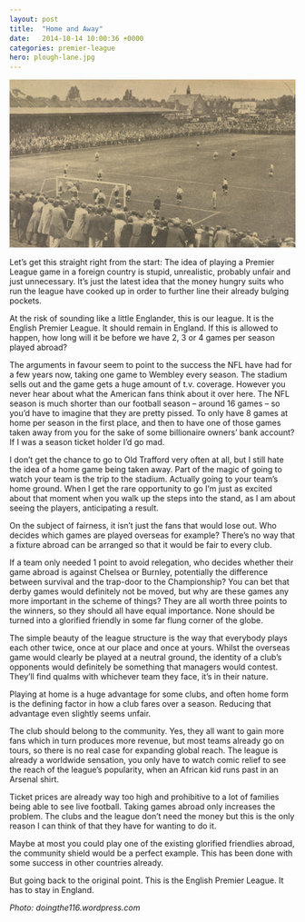 ```yaml
---
layout: post
title:  "Home and Away"
date:   2014-10-14 10:00:36 +0000
categories: premier-league
hero: plough-lane.jpg
---
```

![Plough Lans](/assets/img/plough-lane.jpg)

Let’s get this straight right from the start: The idea of playing a Premier League game in a foreign country is stupid, unrealistic, probably unfair and just unnecessary. It’s just the latest idea that the money hungry suits who run the league have cooked up in order to further line their already bulging pockets.

At the risk of sounding like a little Englander, this is our league. It is the English Premier League. It should remain in England. If this is allowed to happen, how long will it be before we have 2, 3 or 4 games per season played abroad?

The arguments in favour seem to point to the success the NFL have had for a few years now, taking one game to Wembley every season. The stadium sells out and the game gets a huge amount of t.v. coverage. However you never hear about what the American fans think about it over here. The NFL season is much shorter than our football season – around 16 games – so you’d have to imagine that they are pretty pissed. To only have 8 games at home per season in the first place, and then to have one of those games taken away from you for the sake of some billionaire owners’ bank account? If I was a season ticket holder I’d go mad.

I don’t get the chance to go to Old Trafford very often at all, but I still hate the idea of a home game being taken away. Part of the magic of going to watch your team is the trip to the stadium. Actually going to your team’s home ground. When I get the rare opportunity to go I’m just as excited about that moment when you walk up the steps into the stand, as I am about seeing the players, anticipating a result.

On the subject of fairness, it isn’t just the fans that would lose out. Who decides which games are played overseas for example? There’s no way that a fixture abroad can be arranged so that it would be fair to every club.

If a team only needed 1 point to avoid relegation, who decides whether their game abroad is against Chelsea or Burnley, potentially the difference between survival and the trap-door to the Championship? You can bet that derby games would definitely not be moved, but why are these games any more important in the scheme of things? They are all worth three points to the winners, so they should all have equal importance. None should be turned into a glorified friendly in some far flung corner of the globe.

The simple beauty of the league structure is the way that everybody plays each other twice, once at our place and once at yours. Whilst the overseas game would clearly be played at a neutral ground, the identity of a club’s opponents would definitely be something that managers would contest. They’ll find qualms with whichever team they face, it’s in their nature.

Playing at home is a huge advantage for some clubs, and often home form is the defining factor in how a club fares over a season. Reducing that advantage even slightly seems unfair.

The club should belong to the community. Yes, they all want to gain more fans which in turn produces more revenue, but most teams already go on tours, so there is no real case for expanding global reach. The league is already a worldwide sensation, you only have to watch comic relief to see the reach of the league’s popularity, when an African kid runs past in an Arsenal shirt.

Ticket prices are already way too high and prohibitive to a lot of families being able to see live football. Taking games abroad only increases the problem. The clubs and the league don’t need the money but this is the only reason I can think of that they have for wanting to do it.

Maybe at most you could play one of the existing glorified friendlies abroad, the community shield would be a perfect example. This has been done with some success in other countries already.

But going back to the original point. This is the English Premier League. It has to stay in England.

_Photo: doingthe116.wordpress.com_